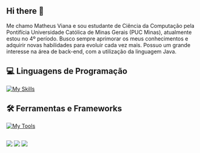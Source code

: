 ## Hi there 👋
Me chamo Matheus Viana e sou estudante de Ciência da Computação pela Pontifícia Universidade Católica de Minas Gerais (PUC Minas), atualmente estou no 4º período. Busco sempre aprimorar os meus conhecimentos e adquirir novas habilidades para evoluir cada vez mais. Possuo um grande interesse na área de back-end, com a utilização da linguagem Java. 

## 💻 Linguagens de Programação
[![My Skills](https://skillicons.dev/icons?i=java,c,cpp,swift,js,html,css)](https://skillicons.dev)

## 🛠️ Ferramentas e Frameworks
[![My Tools](https://skillicons.dev/icons?i=vscode,eclipse,postgres,mysql,maven,github,postman,nodejs&theme=dark)](https://skillicons.dev)


  ##
 
<div> 
  <a href="https://instagram.com/theu_2608" target="_blank"><img src="https://img.shields.io/badge/-Instagram-%23E4405F?style=for-the-badge&logo=instagram&logoColor=white" target="_blank"></a>
  <a href = "mailto:contatorafaballerini@gmail.com"><img src="https://img.shields.io/badge/-Gmail-%23333?style=for-the-badge&logo=gmail&logoColor=white" target="_blank"></a>
  <a href="https://www.linkedin.com/in/matheus-viana-5ba9b52b4/" target="_blank"><img src="https://img.shields.io/badge/-LinkedIn-%230077B5?style=for-the-badge&logo=linkedin&logoColor=white" target="_blank"></a> 
  
</div>

